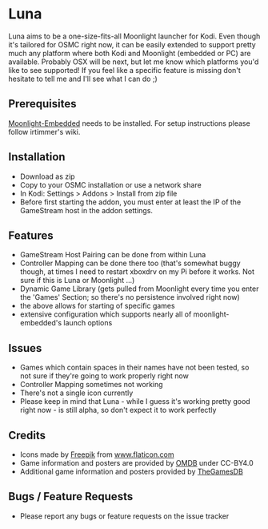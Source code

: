 # Luna
Luna aims to be a one-size-fits-all Moonlight launcher for Kodi. Even though it's tailored for OSMC right now, it can be easily extended to support pretty much any platform where both Kodi and Moonlight (embedded or PC) are available. Probably OSX will be next, but let me know which platforms you'd like to see supported! If you feel like a specific feature is missing don't hesitate to tell me and I'll see what I can do ;) 

## Prerequisites
[Moonlight-Embedded](https://github.com/irtimmer/moonlight-embedded) needs to be installed. For setup instructions please follow irtimmer's wiki.

## Installation
- Download as zip
- Copy to your OSMC installation or use a network share
- In Kodi: Settings > Addons > Install from zip file
- Before first starting the addon, you must enter at least the IP of the GameStream host in the addon settings. 

## Features
- GameStream Host Pairing can be done from within Luna
- Controller Mapping can be done there too (that's somewhat buggy though, at times I need to restart xboxdrv on my Pi before it works. Not sure if this is Luna or Moonlight ...)
- Dynamic Game Library (gets pulled from Moonlight every time you enter the 'Games' Section; so there's no persistence involved right now)
- the above allows for starting of specific games
- extensive configuration which supports nearly all of moonlight-embedded's launch options

## Issues
- Games which contain spaces in their names have not been tested, so not sure if they're going to work properly right now
- Controller Mapping sometimes not working
- There's not a single icon currently
- Please keep in mind that Luna - while I guess it's working pretty good right now - is still alpha, so don't expect it to work perfectly

## Credits
- Icons made by [Freepik](www.flaticon.com/authors/freepik) from www.flaticon.com
- Game information and posters are provided by [OMDB](http://www.omdbapi.com) under CC-BY4.0
- Additional game information and posters provided by [TheGamesDB](http://thegamesdb.net)

## Bugs / Feature Requests
- Please report any bugs or feature requests on the issue tracker
